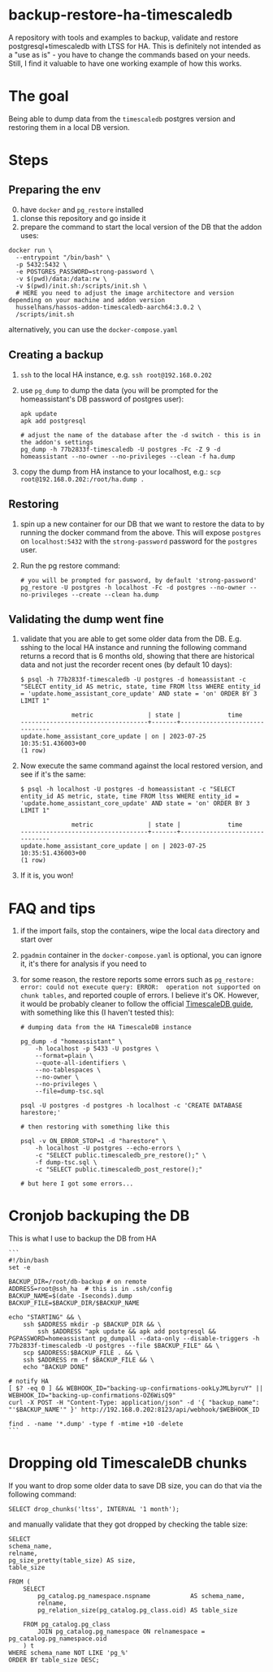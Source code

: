 # backup-restore-ha-timescaledb

A repository with tools and examples to backup, validate and restore postgresql+timescaledb with LTSS for HA. This is definitely not intended as a "use as is" - you have to change the commands based on your needs. Still, I find it valuable to have one working example of how this works.

# The goal

Being able to dump data from the `timescaledb` postgres version and restoring them in a local DB version.

# Steps

## Preparing the env

0. have `docker` and `pg_restore` installed
1. clonse this repository and go inside it
2. prepare the command to start the local version of the DB that the addon uses:

```
docker run \
  --entrypoint "/bin/bash" \
  -p 5432:5432 \
  -e POSTGRES_PASSWORD=strong-password \
  -v $(pwd)/data:/data:rw \
  -v $(pwd)/init.sh:/scripts/init.sh \
  # HERE you need to adjust the image architectore and version depending on your machine and addon version
  husselhans/hassos-addon-timescaledb-aarch64:3.0.2 \
  /scripts/init.sh
```

alternatively, you can use the `docker-compose.yaml`

## Creating a backup

1. `ssh` to the local HA instance, e.g. `ssh root@192.168.0.202`
2. use `pg_dump` to dump the data (you will be prompted for the homeassistant's DB password of postgres user):

    ```
   apk update
   apk add postgresql

   # adjust the name of the database after the -d switch - this is in the addon's settings
   pg_dump -h 77b2833f-timescaledb -U postgres -Fc -Z 9 -d homeassistant --no-owner --no-privileges --clean -f ha.dump
   ```

3. copy the dump from HA instance to your localhost, e.g.: `scp root@192.168.0.202:/root/ha.dump .`

## Restoring

1. spin up a new container for our DB that we want to restore the data to by running the docker command from the above. This will expose `postgres` on `localhost:5432` with the `strong-password` password for the `postgres` user.
2. Run the pg restore command:
    
    ```
    # you will be prompted for password, by default 'strong-password'
    pg_restore -U postgres -h localhost -Fc -d postgres --no-owner --no-privileges --create --clean ha.dump
    ```

## Validating the dump went fine

1.  validate that you are able to get some older data from the DB. E.g. sshing to the local HA instance and running the following command returns a record that is 6 months old, showing that there are historical data and not just the recorder recent ones (by default 10 days):

    ```
    $ psql -h 77b2833f-timescaledb -U postgres -d homeassistant -c "SELECT entity_id AS metric, state, time FROM ltss WHERE entity_id = 'update.home_assistant_core_update' AND state = 'on' ORDER BY 3 LIMIT 1"

                  metric               | state |             time
    -----------------------------------+-------+-------------------------------
    update.home_assistant_core_update | on | 2023-07-25 10:35:51.436003+00
    (1 row)
    ```

2.  Now execute the same command against the local restored version, and see if it's the same:

    ```
    $ psql -h localhost -U postgres -d homeassistant -c "SELECT entity_id AS metric, state, time FROM ltss WHERE entity_id = 'update.home_assistant_core_update' AND state = 'on' ORDER BY 3 LIMIT 1"

                  metric               | state |             time
    -----------------------------------+-------+-------------------------------
    update.home_assistant_core_update | on | 2023-07-25 10:35:51.436003+00
    (1 row)
    ```

3.  If it is, you won!

# FAQ and tips

1. if the import fails, stop the containers, wipe the local `data` directory and start over
2. `pgadmin` container in the `docker-compose.yaml` is optional, you can ignore it, it's there for analysis if you need to
3. for some reason, the restore reports some errors such as `pg_restore: error: could not execute query: ERROR:  operation not supported on chunk tables`, and reported couple of errors. I believe it's OK. However, it would be probably cleaner to follow the official [TimescaleDB guide](https://docs.timescale.com/migrate/latest/pg-dump-and-restore/pg-dump-restore-from-timescaledb/), with something like this (I haven't tested this):

    ```
    # dumping data from the HA TimescaleDB instance

    pg_dump -d "homeassistant" \
        -h localhost -p 5433 -U postgres \
        --format=plain \
        --quote-all-identifiers \
        --no-tablespaces \
        --no-owner \
        --no-privileges \
        --file=dump-tsc.sql

    psql -U postgres -d postgres -h localhost -c 'CREATE DATABASE harestore;'

    # then restoring with something like this

    psql -v ON_ERROR_STOP=1 -d "harestore" \
        -h localhost -U postgres --echo-errors \
        -c "SELECT public.timescaledb_pre_restore();" \
        -f dump-tsc.sql \
        -c "SELECT public.timescaledb_post_restore();"

    # but here I got some errors...
    ```

# Cronjob backuping the DB

This is what I use to backup the DB from HA

    ```
    #!/bin/bash
    set -e

    BACKUP_DIR=/root/db-backup # on remote
    ADDRESS=root@ssh_ha  # this is in .ssh/config
    BACKUP_NAME=$(date -Iseconds).dump
    BACKUP_FILE=$BACKUP_DIR/$BACKUP_NAME

    echo "STARTING" && \
        ssh $ADDRESS mkdir -p $BACKUP_DIR && \
            ssh $ADDRESS "apk update && apk add postgresql && PGPASSWORD=homeassistant pg_dumpall --data-only --disable-triggers -h 77b2833f-timescaledb -U postgres --file $BACKUP_FILE" && \
        scp $ADDRESS:$BACKUP_FILE . && \
        ssh $ADDRESS rm -f $BACKUP_FILE && \
        echo "BACKUP DONE"

    # notify HA
    [ $? -eq 0 ] && WEBHOOK_ID="backing-up-confirmations-ookLyJMLbyruY" || WEBHOOK_ID="backing-up-confirmations-OZ6WisQ9"
    curl -X POST -H "Content-Type: application/json" -d '{ "backup_name": "'$BACKUP_NAME'" }' http://192.168.0.202:8123/api/webhook/$WEBHOOK_ID

    find . -name '*.dump' -type f -mtime +10 -delete
    ```

# Dropping old TimescaleDB chunks

If you want to drop some older data to save DB size, you can do that via the following command:

    SELECT drop_chunks('ltss', INTERVAL '1 month');

and manually validate that they got dropped by checking the table size:

    SELECT
    schema_name,
    relname,
    pg_size_pretty(table_size) AS size,
    table_size

    FROM (
        SELECT
            pg_catalog.pg_namespace.nspname           AS schema_name,
            relname,
            pg_relation_size(pg_catalog.pg_class.oid) AS table_size

        FROM pg_catalog.pg_class
            JOIN pg_catalog.pg_namespace ON relnamespace = pg_catalog.pg_namespace.oid
        ) t
    WHERE schema_name NOT LIKE 'pg_%'
    ORDER BY table_size DESC;
